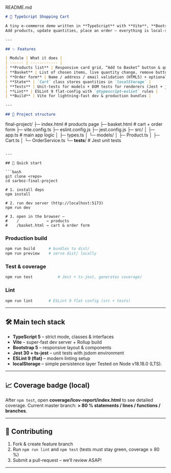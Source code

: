 README.md

```markdown
# 🛒 TypeScript Shopping Cart

A tiny e-commerce demo written in **TypeScript** with **Vite**, **Bootstrap 5** UI, ≥ 80 % Jest coverage and ESLint 9 “flat-config”.  
Add products, update quantities, place an order — everything is local-storage-powered (no backend).

---

## ✨ Features

| Module | What it does |
| ------ | ------------ |
| **Products list** | Responsive card grid, “Add to Basket” button & quick feedback |
| **Basket** | List of chosen items, live quantity change, remove button |
| **Order form** | Name / address / email validation (HTML5) + optional comment |
| **State** | `Cart` class stores quantities in `localStorage` |
| **Tests** | Unit-tests for models + DOM tests for renderers (Jest + jsdom) – coverage ≥ 80 % |
| **Lint** | ESLint 9 flat-config with `@typescript-eslint` rules |
| **Build** | Vite for lightning-fast dev & production bundles |

---

## 📂 Project structure

```

final-project/
├─ index.html            # products page
├─ basket.html           # cart + order form
├─ vite.config.ts
├─ eslint.config.js
├─ jest.config.js
├─ src/
│  ├─ app.ts             # main app logic
│  ├─ types.ts
│  └─ models/
│     ├─ Product.ts
│     ├─ Cart.ts
│     └─ OrderService.ts
└─ **tests**/            # Jest unit tests

````

---

## 🚀 Quick start

```bash
git clone <repo>
cd sarboz-final-project

# 1. install deps
npm install

# 2. run dev server (http://localhost:5173)
npm run dev

# 3. open in the browser —
#    /            → products
#    /basket.html → cart & order form
````

### Production build

```bash
npm run build      # bundles to dist/
npm run preview    # serve dist/ locally
```

### Test & coverage

```bash
npm run test           # Jest + ts-jest, generates coverage/
```

### Lint

```bash
npm run lint       # ESLint 9 flat config (src + tests)
```

---

## 🛠  Main tech stack

* **TypeScript 5** – strict mode, classes & interfaces
* **Vite** – super-fast dev server + Rollup build
* **Bootstrap 5** – responsive layout & components
* **Jest 30 + ts-jest** – unit tests with jsdom environment
* **ESLint 9 (flat)** – modern linting setup
* **localStorage** – simple persistence layer
Tested on Node v18.18.0 (LTS).

---

## 📈 Coverage badge (local)

After `npm test`, open **coverage/lcov-report/index.html** to see detailed coverage.
Current master branch: **> 80 % statements / lines / functions / branches**.

---

## 🤝 Contributing

1. Fork & create feature branch
2. Run `npm run lint` and `npm test` (tests must stay green, coverage ≥ 80 %)
3. Submit a pull-request – we’ll review ASAP!

---
